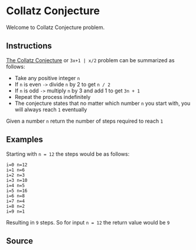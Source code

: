 # Collatz Conjecture

Welcome to Collatz Conjecture problem.

## Instructions

[The Collatz Conjecture](https://en.wikipedia.org/wiki/Collatz_conjecture) or `3x+1 | x/2` problem can be summarized as follows:

* Take any positive integer `n`
* If `n` is even `->` divide `n` by 2 to get `n / 2`
* If `n` is odd `->` multiply `n` by 3 and add 1 to get `3n + 1`
* Repeat the process indefinitely
* The conjecture states that no matter which number `n` you start with, you will
always reach `1` eventually

Given a number `n` return the number of steps required to reach `1`

## Examples

Starting with `n = 12` the steps would be as follows:
```text
i=0 n=12
i=1 n=6
i=2 n=3
i=3 n=10
i=4 n=5
i=5 n=16
i=6 n=8
i=7 n=4
i=8 n=2
i=9 n=1
```

Resulting in `9` steps. So for input `n = 12` the return value would be `9`

## Source
